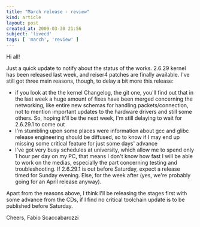 ```yaml
---
title: "March release - review"
kind: article
layout: post
created_at: 2009-03-30 21:56
subject: 'livecd'
tags: [ 'march', 'review' ]
---
```

Hi all\!

Just a quick update to notify about the status of the works\.
2\.6\.29 kernel has been released last week, and reiser4 patches are finally available\. I\'ve still got three main reasons, though, to delay a bit more this release\:

* if you look at the the kernel Changelog, the git one, you\'ll find out that in the last week a huge amount of fixes have been merged concerning the networking, like entire new schemas for handling packets/connection, not to mention important updates to the hardware drivers and still some others\. So, hoping it\'ll be the next week, I\'m still delaying to wait for 2\.6\.29\.1 to come out
* I\'m stumbling upon some places were information about gcc and glibc release engineering should be diffused, so to know if I may end up missing some critical feature for just some days\' advance
* I\'ve got very busy schedules at university, which allow me to spend only 1 hour per day on my PC, that means I don\'t know how fast I will be able to work on the medias, especially the part concerning testing and troubleshooting\. If 2\.6\.29\.1 is out before Saturday, expect a release timed for Sunday evening\. Else, for the week after (yes, we\'re probably going for an April release anyway)\.

Apart from the reasons above, I think I\'ll be releasing the stages first with some advance from the CDs, if I find no critical toolchain update is to be published before Saturday\.

Cheers,
Fabio Scaccabarozzi
